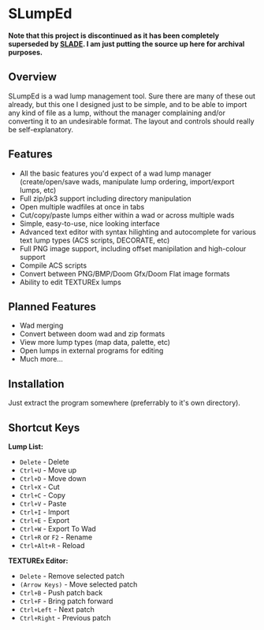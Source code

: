 # SLumpEd

**Note that this project is discontinued as it has been completely superseded by [SLADE](https://github.com/sirjuddington/SLADE). I am just putting the source up here for archival purposes.**

Overview
--------
SLumpEd is a wad lump management tool. Sure there are many of these out already,
but this one I designed just to be simple, and to be able to import any kind of
file as a lump, without the manager complaining and/or converting it to an
undesirable format. The layout and controls should really be self-explanatory.


Features
--------
 - All the basic features you'd expect of a wad lump manager
   (create/open/save wads, manipulate lump ordering, import/export lumps, etc)
 - Full zip/pk3 support including directory manipulation
 - Open multiple wadfiles at once in tabs
 - Cut/copy/paste lumps either within a wad or across multiple wads
 - Simple, easy-to-use, nice looking interface
 - Advanced text editor with syntax hilighting and autocomplete for various
   text lump types (ACS scripts, DECORATE, etc)
 - Full PNG image support, including offset manipilation and high-colour support
 - Compile ACS scripts
 - Convert between PNG/BMP/Doom Gfx/Doom Flat image formats
 - Ability to edit TEXTUREx lumps


Planned Features
----------------
 - Wad merging
 - Convert between doom wad and zip formats
 - View more lump types (map data, palette, etc)
 - Open lumps in external programs for editing
 - Much more...


Installation
------------
Just extract the program somewhere (preferrably to it's own directory).


Shortcut Keys
-------------

**Lump List:**  
 - `Delete` - Delete
 - `Ctrl+U` - Move up
 - `Ctrl+D` - Move down
 - `Ctrl+X` - Cut
 - `Ctrl+C` - Copy
 - `Ctrl+V` - Paste
 - `Ctrl+I` - Import
 - `Ctrl+E` - Export
 - `Ctrl+W` - Export To Wad
 - `Ctrl+R` or `F2` - Rename
 - `Ctrl+Alt+R` - Reload

**TEXTUREx Editor:**  
 - `Delete` - Remove selected patch
 - `(Arrow Keys)` - Move selected patch
 - `Ctrl+B` - Push patch back
 - `Ctrl+F` - Bring patch forward
 - `Ctrl+Left` - Next patch
 - `Ctrl+Right` - Previous patch
